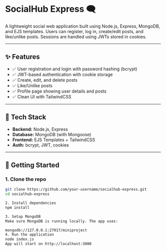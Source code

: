 # SocialHub Express 🗨️

A lightweight social web application built using Node.js, Express, MongoDB, and EJS templates. Users can register, log in, create/edit posts, and like/unlike posts. Sessions are handled using JWTs stored in cookies.

---

## ✨ Features

- ✅ User registration and login with password hashing (bcrypt)
- ✅ JWT-based authentication with cookie storage
- ✅ Create, edit, and delete posts
- ✅ Like/Unlike posts
- ✅ Profile page showing user details and posts
- ✅ Clean UI with TailwindCSS

---

## 🔧 Tech Stack

- **Backend:** Node.js, Express
- **Database:** MongoDB (with Mongoose)
- **Frontend:** EJS Templates + TailwindCSS
- **Auth:** bcrypt, JWT, cookies

---

## 🚀 Getting Started

### 1. Clone the repo

```bash
git clone https://github.com/your-username/socialhub-express.git
cd socialhub-express

2. Install dependencies
npm install

3. Setup MongoDB
Make sure MongoDB is running locally. The app uses:

mongodb://127.0.0.1:27017/miniproject
4. Run the application
node index.js
App will start on http://localhost:3000
